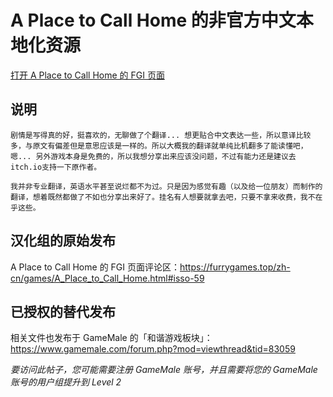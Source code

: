 # A Place to Call Home 的非官方中文本地化资源

[打开 A Place to Call Home 的 FGI 页面](https://furrygames.top/zh-cn/games/A_Place_to_Call_Home.html)

## 说明
    剧情是写得真的好，挺喜欢的，无聊做了个翻译... 想更贴合中文表达一些，所以意译比较多，与原文有偏差但是意思应该是一样的。所以大概我的翻译就单纯比机翻多了能读懂吧，嗯... 另外游戏本身是免费的，所以我想分享出来应该没问题，不过有能力还是建议去itch.io支持一下原作者。

    我并非专业翻译，英语水平甚至说烂都不为过。只是因为感觉有趣（以及给一位朋友）而制作的翻译，想着既然都做了不如也分享出来好了。挂名有人想要就拿去吧，只要不拿来收费，我不在乎这些。

## 汉化组的原始发布

A Place to Call Home 的 FGI 页面评论区：<https://furrygames.top/zh-cn/games/A_Place_to_Call_Home.html#isso-59>

## 已授权的替代发布

相关文件也发布于 GameMale 的「和谐游戏板块」：<https://www.gamemale.com/forum.php?mod=viewthread&tid=83059>

_要访问此帖子，您可能需要注册 GameMale 账号，并且需要将您的 GameMale 账号的用户组提升到 Level 2_

